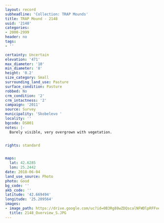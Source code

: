 ```yaml
---
layout: record
subheadline: 'Collection: TRAP Mounds'
title: TRAP Mound - 2148
uuid: '2148'
categories:
- 2000-2999
header: no
tags:
- ''

certainty: Uncertain
elevation: '471'
max_diameter: '10'
min_diameter: '8'
height: '0.2'
size_category: Small
surrounding_land_use: Pasture
surface_condition: Pasture
robbed: No
crm_condition: '2'
crm_intactness: '2'
campaign: '2011'
source: Survey
municipality: 'Skobelevo '
locality: ''
bgcode: DS001
notes: |-
  Barely visible, very overgrown with vegetation.


rights: standard


maps:
  lat: 42.6285
  lon: 25.2442
date: 2018-06-04
land_use_source: Photo
photo: Good
bg_code: ''
akb_code: ''
latitude: '42.669494'
longitude: '25.209564'
images:
- image_path: https://drive.google.com/uc?id=0B3Rg88wZDQscalNFWDlpRFFveVU
  title: 2148_Overview_S.JPG
---
```

